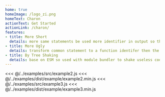 ```yaml
---
home: true
homeImage: /logo_zi.png
homeText: Charon
actionText: Get Started
actionLink: /charon/
features:
- title: More Short
  details: more same statements be used more identifier in output so that more short.
- title: More Ugly
  details: transform common statement to a function identifer then the output has more identifier.
- title: By Tree Shaking
  details: base on ESM so used with module bundler to shake useless code.
---
```


<!-- next 排版，高度，换行（white-space: normal）, 计算出字节数 -->

<<< @/../examples/src/example2.js
<<< @/../examples/dist/example/example2.min.js
<<< @/../examples/src/example3.js
<<< @/../examples/dist/example/example3.min.js
